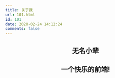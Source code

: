```yaml
---
title: 关于我
url: 101.html
id: 101
date: 2020-02-24 14:12:24
comments: false
---
```


<h2 style="text-align: center;">无名小辈</h2>
<h2 style="text-align: center;">一个快乐的前端!</h2>
